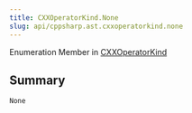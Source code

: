 ```yaml
---
title: CXXOperatorKind.None
slug: api/cppsharp.ast.cxxoperatorkind.none
---
```

Enumeration Member in [CXXOperatorKind](/api/cppsharp/ast/cxxoperatorkind)

## Summary



```csharp
None
```

